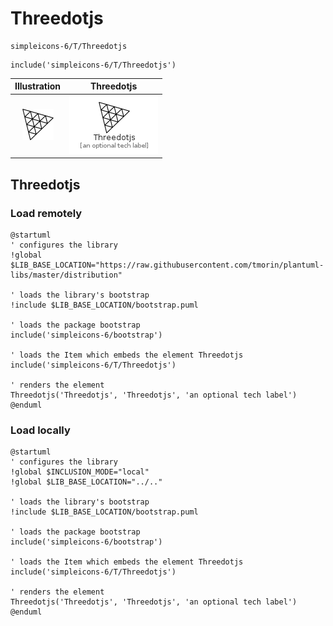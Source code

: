 # Threedotjs


```text
simpleicons-6/T/Threedotjs
```

```text
include('simpleicons-6/T/Threedotjs')
```



| Illustration | Threedotjs |
| :---: | :---: |
| ![illustration for Illustration](../../simpleicons-6/T/Threedotjs.png) | ![illustration for Threedotjs](../../simpleicons-6/T/Threedotjs.Local.png) |




## Threedotjs

### Load remotely
```plantuml
@startuml
' configures the library
!global $LIB_BASE_LOCATION="https://raw.githubusercontent.com/tmorin/plantuml-libs/master/distribution"

' loads the library's bootstrap
!include $LIB_BASE_LOCATION/bootstrap.puml

' loads the package bootstrap
include('simpleicons-6/bootstrap')

' loads the Item which embeds the element Threedotjs
include('simpleicons-6/T/Threedotjs')

' renders the element
Threedotjs('Threedotjs', 'Threedotjs', 'an optional tech label')
@enduml
```

### Load locally
```plantuml
@startuml
' configures the library
!global $INCLUSION_MODE="local"
!global $LIB_BASE_LOCATION="../.."

' loads the library's bootstrap
!include $LIB_BASE_LOCATION/bootstrap.puml

' loads the package bootstrap
include('simpleicons-6/bootstrap')

' loads the Item which embeds the element Threedotjs
include('simpleicons-6/T/Threedotjs')

' renders the element
Threedotjs('Threedotjs', 'Threedotjs', 'an optional tech label')
@enduml
```

